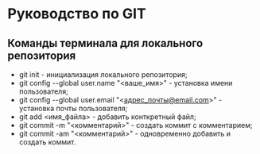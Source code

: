 # Руководство по GIT
## Команды терминала для локального репозитория
* git init - инициализация локального репозитория;
* git config --global user.name "<ваше_имя>" - установка имени пользователя;
* git config --global user.email "<адрес_почты@email.com>" - установка почты пользователя;
* git add <имя_файла> - добавить конткретный файл;
* git commit -m "<комментарий>" - создать коммит с комментарием;
* git commit -am "<комментарий>" - одновременно добавить и создать коммит.
